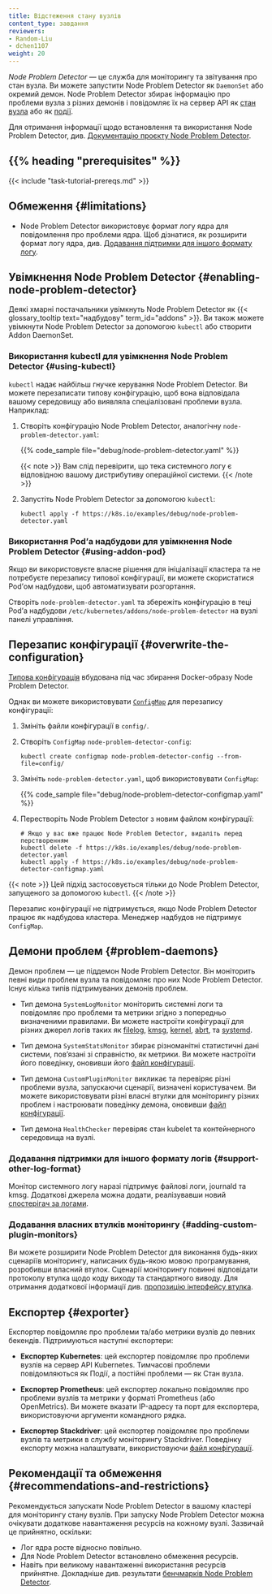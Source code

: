 ```yaml
---
title: Відстеження стану вузлів
content_type: завдання
reviewers:
- Random-Liu
- dchen1107
weight: 20
---
```


<!-- overview -->

*Node Problem Detector* — це служба для моніторингу та звітування про стан вузла. Ви можете запустити Node Problem Detector як `DaemonSet` або окремий демон. Node Problem Detector збирає інформацію про проблеми вузла з різних демонів і повідомляє їх на сервер API як [стан вузла](/uk/docs/concepts/architecture/nodes/#condition) або як [події](/uk/docs/reference/kubernetes-api/cluster-resources/event-v1).

Для отримання інформації щодо встановлення та використання Node Problem Detector, див. [Документацію проєкту Node Problem Detector](https://github.com/kubernetes/node-problem-detector).

## {{% heading "prerequisites" %}}

{{< include "task-tutorial-prereqs.md" >}}

<!-- steps -->

## Обмеження {#limitations}

* Node Problem Detector використовує формат логу ядра для повідомлення про проблеми ядра.
  Щоб дізнатися, як розширити формат логу ядра, див. [Додавання підтримки для іншого формату логу](#support-other-log-format).

## Увімкнення Node Problem Detector {#enabling-node-problem-detector}

Деякі хмарні постачальники увімкнуть Node Problem Detector як {{< glossary_tooltip text="надбудову" term_id="addons" >}}. Ви також можете увімкнути Node Problem Detector за допомогою `kubectl` або створити Addon DaemonSet.

### Використання kubectl для увімкнення Node Problem Detector {#using-kubectl}

`kubectl` надає найбільш гнучке керування Node Problem Detector. Ви можете перезаписати типову конфігурацію, щоб вона відповідала вашому середовищу або виявляла спеціалізовані проблеми вузла. Наприклад:

1. Створіть конфігурацію Node Problem Detector, аналогічну `node-problem-detector.yaml`:

   {{% code_sample file="debug/node-problem-detector.yaml" %}}

   {{< note >}}
   Вам слід перевірити, що тека системного логу є відповідною вашому дистрибутиву операційної системи.
   {{< /note >}}

2. Запустіть Node Problem Detector за допомогою `kubectl`:

   ```shell
   kubectl apply -f https://k8s.io/examples/debug/node-problem-detector.yaml
   ```

### Використання Podʼа надбудови для увімкнення Node Problem Detector {#using-addon-pod}

Якщо ви використовуєте власне рішення для ініціалізації кластера та не потребуєте перезапису типової конфігурації, ви можете скористатися Podʼом надбудови, щоб автоматизувати розгортання.

Створіть `node-problem-detector.yaml` та збережіть конфігурацію в теці Podʼа надбудови `/etc/kubernetes/addons/node-problem-detector` на вузлі панелі управління.

## Перезапис конфігурації {#overwrite-the-configuration}

[Типова конфігурація](https://github.com/kubernetes/node-problem-detector/tree/v0.8.12/config) вбудована під час збирання Docker-образу Node Problem Detector.

Однак ви можете використовувати [`ConfigMap`](/uk/docs/tasks/configure-pod-container/configure-pod-configmap/) для перезапису конфігурації:

1. Змініть файли конфігурації в `config/`.
1. Створіть `ConfigMap` `node-problem-detector-config`:

   ```shell
   kubectl create configmap node-problem-detector-config --from-file=config/
   ```

1. Змініть `node-problem-detector.yaml`, щоб використовувати `ConfigMap`:

   {{% code_sample file="debug/node-problem-detector-configmap.yaml" %}}

1. Перестворіть Node Problem Detector з новим файлом конфігурації:

   ```shell
   # Якщо у вас вже працює Node Problem Detector, видаліть перед перстворенням
   kubectl delete -f https://k8s.io/examples/debug/node-problem-detector.yaml
   kubectl apply -f https://k8s.io/examples/debug/node-problem-detector-configmap.yaml
   ```

{{< note >}}
Цей підхід застосовується тільки до Node Problem Detector, запущеного за допомогою `kubectl`.
{{< /note >}}

Перезапис конфігурації не підтримується, якщо Node Problem Detector працює як надбудова кластера. Менеджер надбудов не підтримує `ConfigMap`.

## Демони проблем {#problem-daemons}

Демон проблем — це піддемон Node Problem Detector. Він моніторить певні види проблем вузла та повідомляє про них Node Problem Detector. Існує кілька типів підтримуваних демонів проблем.

* Тип демона `SystemLogMonitor` моніторить системні логи та повідомляє про проблеми та метрики згідно з попередньо визначеними правилами. Ви можете настроїти конфігурації для різних джерел логів таких як [filelog](https://github.com/kubernetes/node-problem-detector/blob/v0.8.12/config/kernel-monitor-filelog.json), [kmsg](https://github.com/kubernetes/node-problem-detector/blob/v0.8.12/config/kernel-monitor.json), [kernel](https://github.com/kubernetes/node-problem-detector/blob/v0.8.12/config/kernel-monitor-counter.json), [abrt](https://github.com/kubernetes/node-problem-detector/blob/v0.8.12/config/abrt-adaptor.json), та [systemd](https://github.com/kubernetes/node-problem-detector/blob/v0.8.12/config/systemd-monitor-counter.json).

* Тип демона `SystemStatsMonitor` збирає різноманітні статистичні дані системи, повʼязані зі справністю, як метрики. Ви можете настроїти його поведінку, оновивши його [файл конфігурації](https://github.com/kubernetes/node-problem-detector/blob/v0.8.12/config/system-stats-monitor.json).

* Тип демона `CustomPluginMonitor` викликає та перевіряє різні проблеми вузла, запускаючи сценарії, визначені користувачем. Ви можете використовувати різні власні втулки для моніторингу різних проблем і настроювати поведінку демона, оновивши [файл конфігурації](https://github.com/kubernetes/node-problem-detector/blob/v0.8.12/config/custom-plugin-monitor.json).

* Тип демона `HealthChecker` перевіряє стан kubelet та контейнерного середовища на вузлі.

### Додавання підтримки для іншого формату логів {#support-other-log-format}

Монітор системного логу наразі підтримує файлові логи, journald та kmsg. Додаткові джерела можна додати, реалізувавши новий [спостерігач за логами](https://github.com/kubernetes/node-problem-detector/blob/v0.8.12/pkg/systemlogmonitor/logwatchers/types/log_watcher.go).

### Додавання власних втулків моніторингу {#adding-custom-plugin-monitors}

Ви можете розширити Node Problem Detector для виконання будь-яких сценаріїв моніторингу, написаних будь-якою мовою програмування, розробивши власний втулок. Сценарії моніторингу повинні відповідати протоколу втулка щодо коду виходу та стандартного виводу. Для отримання додаткової інформації див.  [пропозицію інтерфейсу втулка](https://docs.google.com/document/d/1jK_5YloSYtboj-DtfjmYKxfNnUxCAvohLnsH5aGCAYQ/edit#).

## Експортер {#exporter}

Експортер повідомляє про проблеми та/або метрики вузлів до певних бекендів. Підтримуються наступні експортери:

* **Експортер Kubernetes**: цей експортер повідомляє про проблеми вузлів на сервер API Kubernetes. Тимчасові проблеми повідомляються як Події, а постійні проблеми — як Стан вузла.

* **Експортер Prometheus**: цей експортер локально повідомляє про проблеми вузлів та метрики у форматі Prometheus (або OpenMetrics). Ви можете вказати IP-адресу та порт для експортера, використовуючи аргументи командного рядка.

* **Експортер Stackdriver**: цей експортер повідомляє про проблеми вузлів та метрики в службу моніторингу Stackdriver. Поведінку експорту можна налаштувати, використовуючи [файл конфігурації](https://github.com/kubernetes/node-problem-detector/blob/v0.8.12/config/exporter/stackdriver-exporter.json).

<!-- discussion -->

## Рекомендації та обмеження {#recommendations-and-restrictions}

Рекомендується запускати Node Problem Detector в вашому кластері для моніторингу стану вузлів. При запуску Node Problem Detector можна очікувати додаткове навантаження ресурсів на кожному вузлі. Зазвичай це прийнятно, оскільки:

* Лог ядра росте відносно повільно.
* Для Node Problem Detector встановлено обмеження ресурсів.
* Навіть при великому навантаженні використання ресурсів прийнятне. Докладніше див. результати
  [бенчмарків Node Problem Detector](https://github.com/kubernetes/node-problem-detector/issues/2#issuecomment-220255629).
